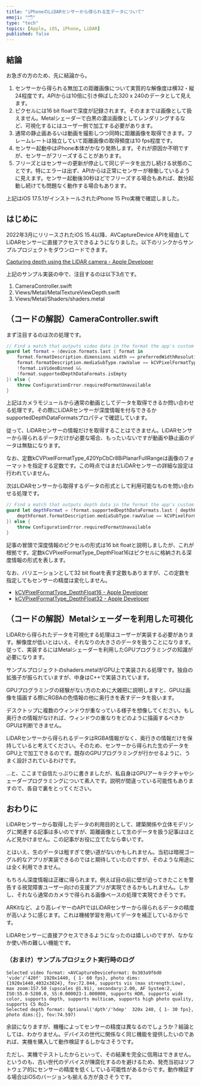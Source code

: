```yaml
---
title: "iPhoneのLiDARセンサーから得られる生データについて"
emoji: "🗂"
type: "tech"
topics: [Apple, iOS, iPhone, LiDAR]
published: false
---
```

## 結論

お急ぎの方のため、先に結論から。

1. センサーから得られる無加工の距離画像について実質的な解像度は横32・縦24程度です。APIからは10倍に引き伸ばした320 x 240のデータとして見えます。
2. ピクセルには16 bit floatで深度が記録されます。そのままでは画像として扱えません。Metalシェーダーで白黒の濃淡画像としてレンダリングするなど、可視化するにはユーザー側で加工する必要があります。
3. 通常の静止画あるいは動画を撮影しつつ同時に距離画像を取得できます。フレームレートは独立していて距離画像の取得頻度は10 fps程度です。
4. センサー起動中はiPhone本体がかなり発熱します。それが原因か不明ですが、センサーがフリーズすることがあります。
5. フリーズとはセンサーの更新が停止して同じデータを出力し続ける状態のことです。特にエラーは出ず、APIからは正常にセンサーが稼働しているように見えます。センサー起動後30秒ほどでフリーズする場合もあれば、数分起動し続けても問題なく動作する場合もあります。

上記はiOS 17.5.1がインストールされたiPhone 15 Pro実機で確認しました。

## はじめに

2022年3月にリリースされたiOS 15.4以降、AVCaptureDevice APIを経由してLiDARセンサーに直接アクセスできるようになりました。以下のリンクからサンプルプロジェクトをダウンロードできます。

[Capturing depth using the LiDAR camera - Apple Developer](https://developer.apple.com/documentation/avfoundation/additional_data_capture/capturing_depth_using_the_lidar_camera)

上記のサンプル実装の中で、注目するのは以下3点です。

1. CameraController.swift
2. Views/Metal/MetalTextureViewDepth.swift
3. Views/Metal/Shaders/shaders.metal

## （コードの解説）CameraController.swift

まず注目するのは次の処理です。

```swift
// Find a match that outputs video data in the format the app's custom Metal views require.
guard let format = (device.formats.last { format in
    format.formatDescription.dimensions.width == preferredWidthResolution &&
    format.formatDescription.mediaSubType.rawValue == kCVPixelFormatType_420YpCbCr8BiPlanarFullRange &&
    !format.isVideoBinned &&
    !format.supportedDepthDataFormats.isEmpty
}) else {
    throw ConfigurationError.requiredFormatUnavailable
}
```

上記はカメラモジュールから通常の動画としてデータを取得できるか問い合わせる処理です。その際にLiDARセンサーが深度情報を付与できるかsupportedDepthDataFormatsプロパティで確認しています。

従って、LiDARセンサーの情報だけを取得することはできません。LiDARセンサーから得られるデータだけが必要な場合、もったいないですが動画や静止画のデータは無駄になります。

なお、定数kCVPixelFormatType_420YpCbCr8BiPlanarFullRangeは画像のフォーマットを指定する定数です。この時点ではまだLiDARセンサーの詳細な設定は行われていません。

次はLiDARセンサーから取得するデータの形式として利用可能なものを問い合わせる処理です。

```swift
// Find a match that outputs depth data in the format the app's custom Metal views require.
guard let depthFormat = (format.supportedDepthDataFormats.last { depthFormat in
    depthFormat.formatDescription.mediaSubType.rawValue == kCVPixelFormatType_DepthFloat16
}) else {
    throw ConfigurationError.requiredFormatUnavailable
}
```

記事の冒頭で深度情報のピクセルの形式は16 bit floatと説明しましたが、これが根拠です。定数kCVPixelFormatType_DepthFloat16はピクセルに格納される深度情報の形式を表します。

なお、バリエーションとして32 bit floatを表す定数もありますが、この定数を指定してもセンサーの精度は変化しません。

- [kCVPixelFormatType_DepthFloat16 - Apple Developer](https://developer.apple.com/documentation/corevideo/kcvpixelformattype_depthfloat16)
- [kCVPixelFormatType_DepthFloat32 - Apple Developer](https://developer.apple.com/documentation/corevideo/kcvpixelformattype_depthfloat32?language=objc)

## （コードの解説）Metalシェーダーを利用した可視化

LiDARから得られたデータを可視化する処理はユーザーが実装する必要があります。解像度が低いとはいえ、それなりの大きさのデータを扱うことになります。従って、実装するにはMetalシェーダーを利用したGPUプログラミングの知識が必要になります。

サンプルプロジェクトのshaders.metalがGPU上で実装される処理です。独自の拡張子が振られていますが、中身はC++で実装されています。

GPUプログラミングの経験がない方のために大雑把に説明しますと、GPUは画像を描画する際にRGBAの色情報の他に奥行きを表すデータを扱います。

デスクトップに複数のウィンドウが重なっている様子を想像してください。もし奥行きの情報がなければ、ウィンドウの重なりをどのように描画するべきかGPUは判断できません。

LiDARセンサーから得られるデータはRGBA情報がなく、奥行きの情報だけを保持していると考えてください。そのため、センサーから得られた生のデータをGPU上で加工できるのです。既存のGPUプログラミングが行かせるように、うまく設計されているわけです。

...と、ここまで自信たっぷりに書きましたが、私自身はGPUアーキテクチャやシェーダープログラミングについて素人です。説明が間違っている可能性もありますので、各自で裏をとってください。

## おわりに

LiDARセンサーから取得したデータの利用目的として、建築関係や立体モデリングに関連する記事は多いのですが、距離画像として生のデータを扱う記事はほとんど見かけません。この記事がお役に立てたなら幸いです。

とはいえ、生のデータは粗すぎて使い道がないかもしれません。当初は暗視ゴーグル的なアプリが実装できるのではと期待していたのですが、そのような用途には全く利用できません。

もちろん深度情報は正確に得られます。例えば目の前に壁が迫ってきたことを警告する視覚障害ユーザー向けの支援アプリが実現できるかもしれません。しかし、それなら通常のカメラで得られる画像ベースの処理で実現できそうです。

ARKitなど、より高レイヤーのAPIではLiDARセンサーから得られるデータの精度が高いように感じます。これは機械学習を用いてデータを補正しているからです。

LiDARセンサーに直接アクセスできるようになったのは嬉しいのですが、なかなか使い所の難しい機能です。

### （おまけ）サンプルプロジェクト実行時のログ

```text
Selected video format: <AVCaptureDeviceFormat: 0x303a9f6d0 'vide'/'420f' 1920x1440, { 1- 60 fps}, photo dims:{1920x1440,4032x3024}, fov:72.044, supports vis (max strength:Low), max zoom:157.50 (upscales @1.91), secondary:2.00, AF System:2, ISO:55.0-5280.0, SS:0.000023-1.000000, supports HDR, supports wide color, supports depth, supports multicam, supports high photo quality, supports CS RoI>
Selected depth format: Optional('dpth'/'hdep'  320x 240, { 1- 30 fps}, photo dims:{}, fov:74.597)
```

余談になりますが、機種によってセンサーの精度は異なるのでしょうか？結論としては、わかりません。デバイスの世代に関係なく同じ機能を提供したいのであれば、実機を購入して動作検証するしかなさそうです。

ただし、実機でテストしたからといって、その結果を完全に信用はできません。というのも、古い世代のデバイスが陳腐化するのを避けるため、発売当初はソフトウェア的にセンサーの精度を低くしている可能性があるからです。動作検証する場合はiOSのバージョンも揃える方が良さそうです。

